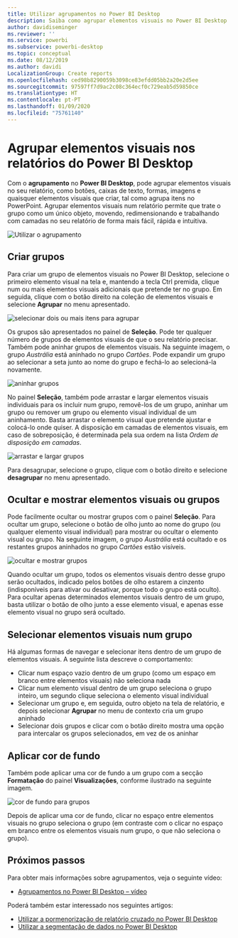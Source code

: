 ```yaml
---
title: Utilizar agrupamentos no Power BI Desktop
description: Saiba como agrupar elementos visuais no Power BI Desktop
author: davidiseminger
ms.reviewer: ''
ms.service: powerbi
ms.subservice: powerbi-desktop
ms.topic: conceptual
ms.date: 08/12/2019
ms.author: davidi
LocalizationGroup: Create reports
ms.openlocfilehash: ced98b8290059b3098ce83efdd05bb2a20e2d5ee
ms.sourcegitcommit: 97597ff7d9ac2c08c364ecf0c729eab5d59850ce
ms.translationtype: HT
ms.contentlocale: pt-PT
ms.lasthandoff: 01/09/2020
ms.locfileid: "75761140"
---
```

# <a name="group-visuals-in-power-bi-desktop-reports"></a>Agrupar elementos visuais nos relatórios do Power BI Desktop
Com o **agrupamento** no **Power BI Desktop**, pode agrupar elementos visuais no seu relatório, como botões, caixas de texto, formas, imagens e quaisquer elementos visuais que criar, tal como agrupa itens no PowerPoint. Agrupar elementos visuais num relatório permite que trate o grupo como um único objeto, movendo, redimensionando e trabalhando com camadas no seu relatório de forma mais fácil, rápida e intuitiva.

![Utilizar o agrupamento](media/desktop-grouping-visuals/grouping-visuals-01.png)


## <a name="creating-groups"></a>Criar grupos

Para criar um grupo de elementos visuais no Power BI Desktop, selecione o primeiro elemento visual na tela e, mantendo a tecla Ctrl premida, clique num ou mais elementos visuais adicionais que pretende ter no grupo. Em seguida, clique com o botão direito na coleção de elementos visuais e selecione **Agrupar** no menu apresentado.

![selecionar dois ou mais itens para agrupar](media/desktop-grouping-visuals/grouping-visuals-02.png)

Os grupos são apresentados no painel de **Seleção**. Pode ter qualquer número de grupos de elementos visuais de que o seu relatório precisar. Também pode aninhar grupos de elementos visuais. Na seguinte imagem, o grupo *Austrália* está aninhado no grupo *Cartões*. Pode expandir um grupo ao selecionar a seta junto ao nome do grupo e fechá-lo ao selecioná-la novamente. 

![aninhar grupos](media/desktop-grouping-visuals/grouping-visuals-03.png)

No painel **Seleção**, também pode arrastar e largar elementos visuais individuais para os incluir num grupo, removê-los de um grupo, aninhar um grupo ou remover um grupo ou elemento visual individual de um aninhamento. Basta arrastar o elemento visual que pretende ajustar e colocá-lo onde quiser. A disposição em camadas de elementos visuais, em caso de sobreposição, é determinada pela sua ordem na lista *Ordem de disposição em camadas*.

![arrastar e largar grupos](media/desktop-grouping-visuals/grouping-visuals-04.png)

Para desagrupar, selecione o grupo, clique com o botão direito e selecione **desagrupar** no menu apresentado.

## <a name="hide-and-show-visuals-or-groups"></a>Ocultar e mostrar elementos visuais ou grupos

Pode facilmente ocultar ou mostrar grupos com o painel **Seleção**. Para ocultar um grupo, selecione o botão de olho junto ao nome do grupo (ou qualquer elemento visual individual) para mostrar ou ocultar o elemento visual ou grupo. Na seguinte imagem, o grupo *Austrália* está ocultado e os restantes grupos aninhados no grupo *Cartões* estão visíveis.


![ocultar e mostrar grupos](media/desktop-grouping-visuals/grouping-visuals-05.png)

Quando ocultar um grupo, todos os elementos visuais dentro desse grupo serão ocultados, indicado pelos botões de olho estarem a cinzento (indisponíveis para ativar ou desativar, porque todo o grupo está oculto). Para ocultar apenas determinados elementos visuais dentro de um grupo, basta utilizar o botão de olho junto a esse elemento visual, e apenas esse elemento visual no grupo será ocultado.

## <a name="selecting-visuals-within-a-group"></a>Selecionar elementos visuais num grupo

Há algumas formas de navegar e selecionar itens dentro de um grupo de elementos visuais. A seguinte lista descreve o comportamento:

* Clicar num espaço vazio dentro de um grupo (como um espaço em branco entre elementos visuais) não seleciona nada
* Clicar num elemento visual dentro de um grupo seleciona o grupo inteiro, um segundo clique seleciona o elemento visual individual
* Selecionar um grupo e, em seguida, outro objeto na tela de relatório, e depois selecionar **Agrupar** no menu de contexto cria um grupo aninhado
* Selecionar dois grupos e clicar com o botão direito mostra uma opção para intercalar os grupos selecionados, em vez de os aninhar

## <a name="apply-background-color"></a>Aplicar cor de fundo

Também pode aplicar uma cor de fundo a um grupo com a secção **Formatação** do painel **Visualizações**, conforme ilustrado na seguinte imagem. 

![cor de fundo para grupos](media/desktop-grouping-visuals/grouping-visuals-06.png)

Depois de aplicar uma cor de fundo, clicar no espaço entre elementos visuais no grupo seleciona o grupo (em contraste com o clicar no espaço em branco entre os elementos visuais num grupo, o que não seleciona o grupo). 


## <a name="next-steps"></a>Próximos passos
Para obter mais informações sobre agrupamentos, veja o seguinte vídeo:

* [Agrupamentos no Power BI Desktop – vídeo](https://youtu.be/sf4n7VXoQHY?t=10)

Poderá também estar interessado nos seguintes artigos:

* [Utilizar a pormenorização de relatório cruzado no Power BI Desktop](desktop-cross-report-drill-through.md)
* [Utilizar a segmentação de dados no Power BI Desktop](visuals/power-bi-visualization-slicers.md)

